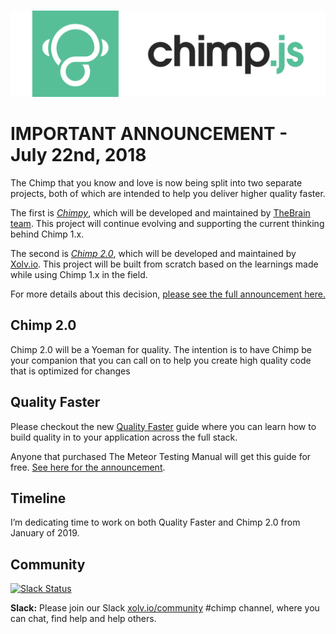 # 
![Chimp by Xolv.io](./images/chimp.png?raw=true)
# 

# IMPORTANT ANNOUNCEMENT - July 22nd, 2018

The Chimp that you know and love is now being split into two separate projects, both of which are intended to help you deliver higher quality faster.

The first is [*Chimpy*](https://github.com/TheBrainFamily/chimpy), which will be developed and maintained by [TheBrain team](http://team.thebrain.pro). This project will continue evolving and supporting the current thinking behind Chimp 1.x. 

The second is [*Chimp 2.0*](https://github.com/xolvio/chimp), which will be developed and maintained by [Xolv.io](http://xolv.io). This project will be built from scratch based on the learnings made while using Chimp 1.x in the field.

For more details about this decision, [please see the full announcement here.](https://medium.com/@sam_hatoum/the-future-of-chimp-js-e911f8e9aaa6)

## Chimp 2.0
Chimp 2.0 will be a Yoeman for quality. The intention is to have Chimp be your companion that you can call on to help you create high quality code that is optimized for changes


## Quality Faster
Please checkout the new [Quality Faster](http://quality.xolv.io/?utm_source=XolvOSS&utm_medium=OSSGitHub&utm_content=ChimpGitHubReadme&utm_campaign=QFLaunch) guide where you can learn how to build quality in to your application across the full stack.

Anyone that purchased The Meteor Testing Manual will get this guide for free. [See here for the announcement](https://www.qualityfaster.com/landing/meteor-testing.html).

## Timeline
I’m dedicating time to work on both Quality Faster and Chimp 2.0 from January of 2019.

## Community
[![Slack Status](http://community.xolv.io/badge.svg)](http://community.xolv.io)

**Slack:** Please join our Slack [xolv.io/community](http://community.xolv.io) #chimp channel, where you can chat, find help and help others.